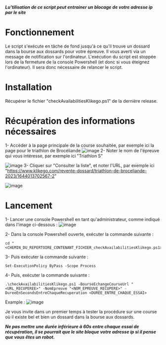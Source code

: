 ***Lu'tilisation de ce script peut entrainer un blocage de votre adresse ip par le site***

# Fonctionnement

Le script s'exécute en tâche de fond jusqu'à ce qu'il trouve un dossard dans la bourse aux dossards pour votre épreuve. Il vous averti via un message de notification sur l'ordinateur. 
L'exécution du script est stoppée lors de la fermeture de la console Powershell (et donc si vous éteignez l'ordinateur). Il sera donc nécessaire de relancer le script.

# Installation

Récupérer le fichier "checkAvailabilitiesKlikego.ps1" de la dernière release.

# Récupération des informations nécessaires

1- Accéder à la page principale de la course souhaitée, par exemple ici la page pour le triathlon de Brocéliande 
![image](https://user-images.githubusercontent.com/1401675/232883254-a2653c88-1f7c-4e39-9767-c03ea2a1ffbd.png)
2- Noter le nom de l'épreuve qui vous intéresse, par exemple ici "Triathlon S"

![image](https://user-images.githubusercontent.com/1401675/232883528-66983dfa-8481-46e2-84e7-342776b079ba.png)
3- Cliquer sur "Consulter la liste", et noter l'URL, par exemple ici "https://www.klikego.com/revente-dossard/triathlon-de-broceliande-2023/1644013702567-2"

![image](https://user-images.githubusercontent.com/1401675/232883776-7de56bb5-7ad8-42d1-b2ff-10842b08a9ca.png)


# Lancement

1- Lancer une console Powershell en tant qu'administrateur, comme indiqué dans l'image ci-dessous :
![image](https://user-images.githubusercontent.com/1401675/232882426-319257fb-e830-4be8-b289-c6f9a3e76f4a.png)

2- Dans la console Powershell ouverte, exécuter la commande suivante :
```
cd "<CHEMIN_DU_REPERTOIRE_CONTENANT_FICHIER_checkAvailabilitiesKlikego.ps1>"
```

3- Puis exécuter la commande suivante :
```
Set-ExecutionPolicy ByPass -Scope Process
```

4- Puis, exécuter la commande suivante :
```
.\checkAvailabilitiesKlikego.ps1 -BourseEchangeCourseUrl "<URL_RECUPEREE>" -NomEpreuve "<NOM_EPREUVE_RECUPERE>" -DureeEnSecondsEntreChaqueRecuperation <DUREE_ENTRE_CHAQUE_ESSAI>
```
Example :
![image](https://user-images.githubusercontent.com/1401675/232885344-5d062db8-7b7b-4d50-aae7-d03b8591905c.png)

Je vous invite dans un premier temps à tester la procédure sur une course où il existe bel et bien un dossard dans la bourse aux dossards.

***Ne pas mettre une durée inférieure à 60s entre chaque essai de récupération, il se pourrait que le site bloque votre adresse ip si il pense que vous êtes un robot.***
